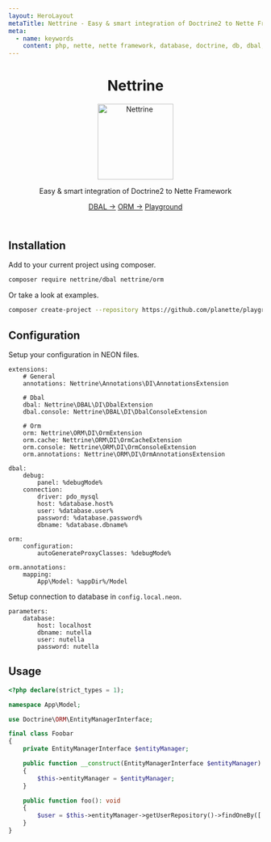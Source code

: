 ```yaml
---
layout: HeroLayout
metaTitle: Nettrine - Easy & smart integration of Doctrine2 to Nette Framework
meta:
  - name: keywords
    content: php, nette, nette framework, database, doctrine, db, dbal, console, events, listeners
---
```


<header class="text-center">
  <h1>Nettrine</h1>
  <img class="m-auto" src="https://avatars.githubusercontent.com/nettrine" alt="Nettrine" title="Nettrine logo" width="150">
  <p class="text-2xl text-gray-600">
    Easy & smart integration of Doctrine2 to Nette Framework
  </p>
    <p class="mt-6">
    <a href="/packages/nettrine/dbal.html" class="bg-blue-600 hover:bg-blue-700 text-white font-bold py-2 px-4 rounded">DBAL →</a>
    <a href="/packages/nettrine/orm.html" class="bg-blue-600 hover:bg-blue-700 text-white font-bold py-2 px-4 rounded">ORM →</a>
    <a href="/examples.html#nettrine" class="bg-blue-600 hover:bg-blue-700 text-white font-bold py-2 px-4 rounded">Playground</a>
  </p>
</header>

## Installation

Add to your current project using composer.

```bash
composer require nettrine/dbal nettrine/orm
```

Or take a look at examples.

```bash
composer create-project --repository https://github.com/planette/playground
```

## Configuration

Setup your configuration in NEON files.

```neon
extensions:
	# General
	annotations: Nettrine\Annotations\DI\AnnotationsExtension

	# Dbal
	dbal: Nettrine\DBAL\DI\DbalExtension
	dbal.console: Nettrine\DBAL\DI\DbalConsoleExtension

	# Orm
	orm: Nettrine\ORM\DI\OrmExtension
	orm.cache: Nettrine\ORM\DI\OrmCacheExtension
	orm.console: Nettrine\ORM\DI\OrmConsoleExtension
	orm.annotations: Nettrine\ORM\DI\OrmAnnotationsExtension

dbal:
	debug:
		panel: %debugMode%
	connection:
		driver: pdo_mysql
		host: %database.host%
		user: %database.user%
		password: %database.password%
		dbname: %database.dbname%

orm:
	configuration:
		autoGenerateProxyClasses: %debugMode%

orm.annotations:
	mapping:
		App\Model: %appDir%/Model
```

Setup connection to database in `config.local.neon`.

```neon
parameters:
	database:
		host: localhost
		dbname: nutella
		user: nutella
		password: nutella
```

## Usage

```php
<?php declare(strict_types = 1);

namespace App\Model;

use Doctrine\ORM\EntityManagerInterface;

final class Foobar
{
	private EntityManagerInterface $entityManager;

	public function __construct(EntityManagerInterface $entityManager)
	{
		$this->entityManager = $entityManager;
	}

	public function foo(): void
	{
		$user = $this->entityManager->getUserRepository()->findOneBy(['email' => 'milan@sulc.dev']);
	}
}
```
